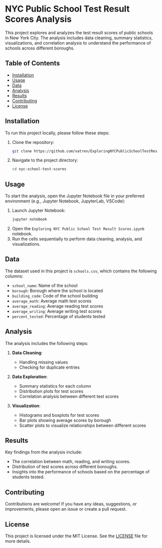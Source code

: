 
# NYC Public School Test Result Scores Analysis

This project explores and analyzes the test result scores of public schools in New York City. The analysis includes data cleaning, summary statistics, visualizations, and correlation analysis to understand the performance of schools across different boroughs.

## Table of Contents

- [Installation](#installation)
- [Usage](#usage)
- [Data](#data)
- [Analysis](#analysis)
- [Results](#results)
- [Contributing](#contributing)
- [License](#license)

## Installation

To run this project locally, please follow these steps:

1. Clone the repository:
   ```sh
   git clone https://github.com/xatren/ExploringNYCPublicSchoolTestResultScores
   ```
2. Navigate to the project directory:
   ```sh
   cd nyc-school-test-scores
   ```

## Usage

To start the analysis, open the Jupyter Notebook file in your preferred environment (e.g., Jupyter Notebook, JupyterLab, VSCode):

1. Launch Jupyter Notebook:
   ```sh
   jupyter notebook
   ```
2. Open the `Exploring NYC Public School Test Result Scores.ipynb` notebook.
3. Run the cells sequentially to perform data cleaning, analysis, and visualizations.

## Data

The dataset used in this project is `schools.csv`, which contains the following columns:

- `school_name`: Name of the school
- `borough`: Borough where the school is located
- `building_code`: Code of the school building
- `average_math`: Average math test scores
- `average_reading`: Average reading test scores
- `average_writing`: Average writing test scores
- `percent_tested`: Percentage of students tested

## Analysis

The analysis includes the following steps:

1. **Data Cleaning**:
   - Handling missing values
   - Checking for duplicate entries

2. **Data Exploration**:
   - Summary statistics for each column
   - Distribution plots for test scores
   - Correlation analysis between different test scores

3. **Visualization**:
   - Histograms and boxplots for test scores
   - Bar plots showing average scores by borough
   - Scatter plots to visualize relationships between different scores

## Results

Key findings from the analysis include:

- The correlation between math, reading, and writing scores.
- Distribution of test scores across different boroughs.
- Insights into the performance of schools based on the percentage of students tested.

## Contributing

Contributions are welcome! If you have any ideas, suggestions, or improvements, please open an issue or create a pull request.

## License

This project is licensed under the MIT License. See the [LICENSE](LICENSE) file for more details.
